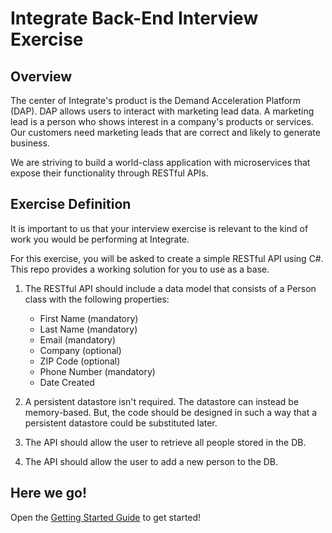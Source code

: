 # Integrate Back-End Interview Exercise
## Overview
The center of Integrate's product is the Demand Acceleration Platform (DAP). DAP allows users to interact with marketing lead data. A marketing lead is a person who shows interest in a company's products or services. Our customers need marketing leads that are correct and likely to generate business.

We are striving to build a world-class application with microservices that expose their functionality through RESTful APIs.

## Exercise Definition
It is important to us that your interview exercise is relevant to the kind of work you would be performing at Integrate.

For this exercise, you will be asked to create a simple RESTful API using C#. This repo provides a working solution for you to use as a base.

1. The RESTful API should include a data model that consists of a Person class with the following properties:
    * First Name (mandatory)
    * Last Name (mandatory)
    * Email (mandatory)
    * Company (optional)
    * ZIP Code (optional)
    * Phone Number (mandatory)
    * Date Created

2. A persistent datastore isn't required. The datastore can instead be memory-based. But, the code should be designed in such a way that a persistent datastore could be substituted later.
3. The API should allow the user to retrieve all people stored in the DB.
4. The API should allow the user to add a new person to the DB.

## Here we go!
Open the [Getting Started Guide](GETTINGSTARTED.md) to get started!

